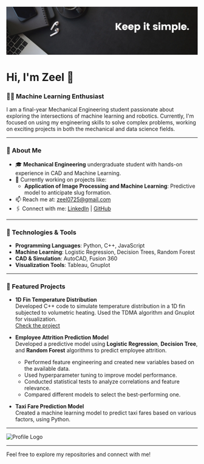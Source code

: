 ![Banner](banner.png)

# Hi, I'm Zeel 👋

### 👨‍💻  Machine Learning Enthusiast 

I am a final-year Mechanical Engineering student passionate about exploring the intersections of machine learning and robotics. Currently, I'm focused on using my engineering skills to solve complex problems, working on exciting projects in both the mechanical and data science fields.

---

### 🚀 About Me

- 🎓 **Mechanical Engineering** undergraduate student with hands-on experience in CAD and Machine Learning.
- 🔭 Currently working on projects like:
  - **Application of Image Processing and Machine Learning**: Predictive model to anticipate slug formation.
- 📫 Reach me at: [zeel0725@gmail.com](mailto:zeel0725@gmail.com)
- 🖇️ Connect with me: [LinkedIn](http://www.linkedin.com/in/Zeel2212) | [GitHub](https://github.com/Zeel0725)

---

### 🔧 Technologies & Tools

- **Programming Languages**: Python, C++, JavaScript
- **Machine Learning**: Logistic Regression, Decision Trees, Random Forest
- **CAD & Simulation**: AutoCAD, Fusion 360
- **Visualization Tools**: Tableau, Gnuplot

---

### 🌟 Featured Projects

- **1D Fin Temperature Distribution**  
  Developed C++ code to simulate temperature distribution in a 1D fin subjected to volumetric heating. Used the TDMA algorithm and Gnuplot for visualization.  
  [Check the project](https://github.com/Zeel0725/1D-Fin-Temperature-Distribution)

- **Employee Attrition Prediction Model**  
  Developed a predictive model using **Logistic Regression**, **Decision Tree**, and **Random Forest** algorithms to predict employee attrition.  
  - Performed feature engineering and created new variables based on the available data.
  - Used hyperparameter tuning to improve model performance.
  - Conducted statistical tests to analyze correlations and feature relevance.
  - Compared different models to select the best-performing one.

- **Taxi Fare Prediction Model**  
  Created a machine learning model to predict taxi fares based on various factors, using Python.  
 

---

![Profile Logo](https://your-image-url.com/logo.png)

---

Feel free to explore my repositories and connect with me!

